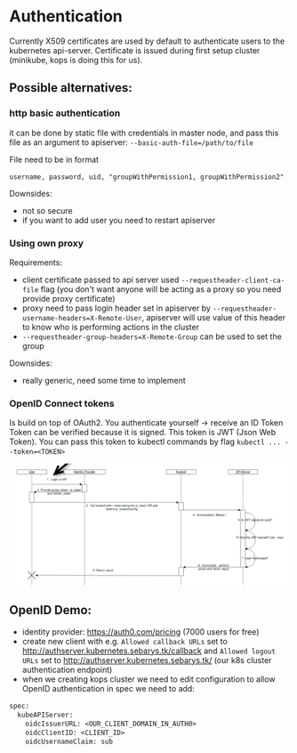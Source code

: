 # Authentication

Currently X509 certificates are used by default to authenticate users
to the kubernetes api-server. Certificate is issued during first setup cluster (minikube, kops is doing this for us).

## Possible alternatives:
### http basic authentication
it can be done by static file with credentials in master node, and pass this file as an argument to apiserver: `--basic-auth-file=/path/to/file`

File need to be in format
```
username, password, uid, "groupWithPermission1, groupWithPermission2"
```

Downsides:
- not so secure
- if you want to add user you need to restart apiserver

### Using own proxy

Requirements:
- client certificate passed to api server used `--requestheader-client-ca-file` flag (you don't want anyone will be acting as a proxy so you need provide proxy certificate)
- proxy need to pass login header set in apiserver by `--requestheader-username-headers=X-Remote-User`, apiserver will use value of this header to know who is performing actions in the cluster
- `--requestheader-group-headers=X-Remote-Group` can be used to set the group

Downsides:
- really generic, need some time to implement

### OpenID Connect tokens

Is build on top of OAuth2.
You authenticate yourself -> receive an ID Token
Token can be verified because it is signed. This token is JWT (Json Web Token).
You can pass this token to kubectl commands by flag `kubectl ... --token=<TOKEN>`

<p align="left"><img src="img/authentication.png"/></p>


## OpenID Demo:
- identity provider: https://auth0.com/pricing (7000 users for free)
- create new client with e.g. `Allowed callback URLs` set to http://authserver.kubernetes.sebarys.tk/callback and `Allowed logout URLs` set to  http://authserver.kubernetes.sebarys.tk/ (our k8s cluster authentication endpoint)
- when we creating kops cluster we need to edit configuration to allow OpenID authentication in spec we need to add:
```
spec:
  kubeAPIServer:
    oidcIssuerURL: <OUR_CLIENT_DOMAIN_IN_AUTH0>
    oidcClientID: <CLIENT_ID>
    oidcUsernameClaim: sub

```
